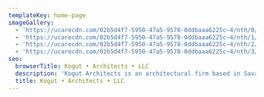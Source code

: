 ```yaml
---
templateKey: home-page
imageGallery:
  - 'https://ucarecdn.com/02b5d4f7-5950-47a5-9578-0ddbaaa6225c~4/nth/0/'
  - 'https://ucarecdn.com/02b5d4f7-5950-47a5-9578-0ddbaaa6225c~4/nth/1/'
  - 'https://ucarecdn.com/02b5d4f7-5950-47a5-9578-0ddbaaa6225c~4/nth/2/'
  - 'https://ucarecdn.com/02b5d4f7-5950-47a5-9578-0ddbaaa6225c~4/nth/3/'
seo:
  browserTitle: Kogut • Architects • LLC
  description: 'Kogut Architects is an architectural firm based in Savage, MD.'
  title: Kogut • Architects • LLC
---
```


